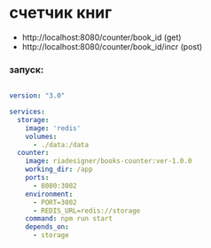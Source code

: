 # счетчик книг

- http://localhost:8080/counter/book_id (get)
- http://localhost:8080/counter/book_id/incr (post)

### запуск:

```yml title="docker-compose.yml"

version: "3.0"

services:
  storage:
    image: 'redis'
    volumes:
      - ./data:/data
  counter:
    image: riadesigner/books-counter:ver-1.0.0
    working_dir: /app
    ports:
      - 8080:3002
    environment:
      - PORT=3002
      - REDIS_URL=redis://storage
    command: npm run start
    depends_on:
      - storage

```